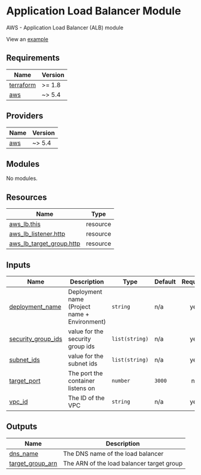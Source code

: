 # Application Load Balancer Module

AWS - Application Load Balancer (ALB) module

View an [example](../../deployments/dev/app\_load\_balancer/terragrunt.hcl)

## Requirements

| Name | Version |
|------|---------|
| <a name="requirement_terraform"></a> [terraform](#requirement\_terraform) | >= 1.8 |
| <a name="requirement_aws"></a> [aws](#requirement\_aws) | ~> 5.4 |

## Providers

| Name | Version |
|------|---------|
| <a name="provider_aws"></a> [aws](#provider\_aws) | ~> 5.4 |

## Modules

No modules.

## Resources

| Name | Type |
|------|------|
| [aws_lb.this](https://registry.terraform.io/providers/hashicorp/aws/latest/docs/resources/lb) | resource |
| [aws_lb_listener.http](https://registry.terraform.io/providers/hashicorp/aws/latest/docs/resources/lb_listener) | resource |
| [aws_lb_target_group.http](https://registry.terraform.io/providers/hashicorp/aws/latest/docs/resources/lb_target_group) | resource |

## Inputs

| Name | Description | Type | Default | Required |
|------|-------------|------|---------|:--------:|
| <a name="input_deployment_name"></a> [deployment\_name](#input\_deployment\_name) | Deployment name (Project name + Environment) | `string` | n/a | yes |
| <a name="input_security_group_ids"></a> [security\_group\_ids](#input\_security\_group\_ids) | value for the security group ids | `list(string)` | n/a | yes |
| <a name="input_subnet_ids"></a> [subnet\_ids](#input\_subnet\_ids) | value for the subnet ids | `list(string)` | n/a | yes |
| <a name="input_target_port"></a> [target\_port](#input\_target\_port) | The port the container listens on | `number` | `3000` | no |
| <a name="input_vpc_id"></a> [vpc\_id](#input\_vpc\_id) | The ID of the VPC | `string` | n/a | yes |

## Outputs

| Name | Description |
|------|-------------|
| <a name="output_dns_name"></a> [dns\_name](#output\_dns\_name) | The DNS name of the load balancer |
| <a name="output_target_group_arn"></a> [target\_group\_arn](#output\_target\_group\_arn) | The ARN of the load balancer target group |